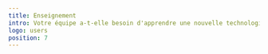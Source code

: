 ```yaml
---
title: Enseignement
intro: Votre équipe a-t-elle besoin d'apprendre une nouvelle technologie ou un nouveau framework ? Je serais ravi de partager mes connaissances.
logo: users
position: 7
---
```

